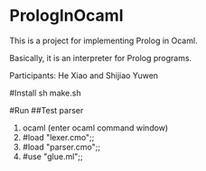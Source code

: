 PrologInOcaml
=============

This is a project for implementing Prolog in Ocaml.

Basically, it is an interpreter for Prolog programs.

Participants: He Xiao and Shijiao Yuwen


#Install
sh make.sh

#Run 
##Test parser
1. ocaml (enter ocaml command window)
2. #load "lexer.cmo";;
3. #load "parser.cmo";;
4. #use "glue.ml";;



